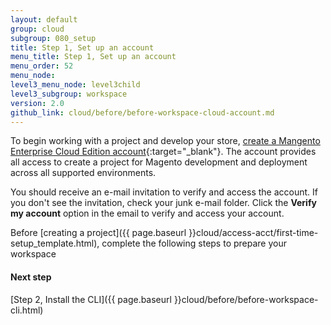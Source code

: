 ```yaml
---
layout: default
group: cloud
subgroup: 080_setup
title: Step 1, Set up an account
menu_title: Step 1, Set up an account
menu_order: 52
menu_node:
level3_menu_node: level3child
level3_subgroup: workspace
version: 2.0
github_link: cloud/before/before-workspace-cloud-account.md
---
```


To begin working with a project and develop your store, [create a Mangento Enterprise Cloud Edition account](https://accounts.magento.cloud){:target="_blank"}. The account provides all access to create a project for Magento development and deployment across all supported environments.

You should receive an e-mail invitation to verify and access the account. If you don't see the invitation, check your junk e-mail folder. Click the **Verify my account** option in the email to verify and access your account.

Before [creating a project]({{ page.baseurl }}cloud/access-acct/first-time-setup_template.html), complete the following steps to prepare your workspace

#### Next step
[Step 2, Install the CLI]({{ page.baseurl }}cloud/before/before-workspace-cli.html)
